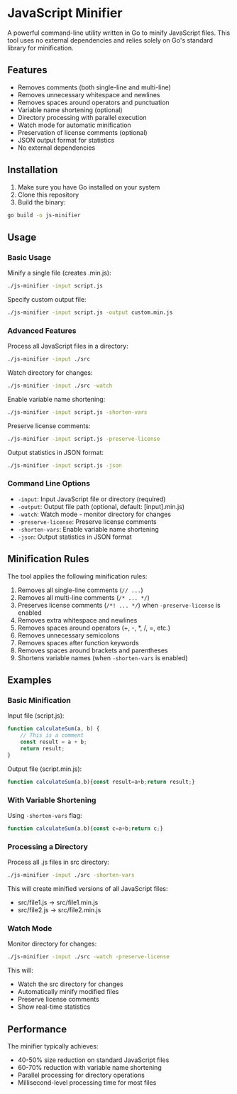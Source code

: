 # JavaScript Minifier

A powerful command-line utility written in Go to minify JavaScript files. This tool uses no external dependencies and relies solely on Go's standard library for minification.

## Features

- Removes comments (both single-line and multi-line)
- Removes unnecessary whitespace and newlines
- Removes spaces around operators and punctuation
- Variable name shortening (optional)
- Directory processing with parallel execution
- Watch mode for automatic minification
- Preservation of license comments (optional)
- JSON output format for statistics
- No external dependencies

## Installation

1. Make sure you have Go installed on your system
2. Clone this repository
3. Build the binary:
```bash
go build -o js-minifier
```

## Usage

### Basic Usage

Minify a single file (creates .min.js):
```bash
./js-minifier -input script.js
```

Specify custom output file:
```bash
./js-minifier -input script.js -output custom.min.js
```

### Advanced Features

Process all JavaScript files in a directory:
```bash
./js-minifier -input ./src
```

Watch directory for changes:
```bash
./js-minifier -input ./src -watch
```

Enable variable name shortening:
```bash
./js-minifier -input script.js -shorten-vars
```

Preserve license comments:
```bash
./js-minifier -input script.js -preserve-license
```

Output statistics in JSON format:
```bash
./js-minifier -input script.js -json
```

### Command Line Options

- `-input`: Input JavaScript file or directory (required)
- `-output`: Output file path (optional, default: [input].min.js)
- `-watch`: Watch mode - monitor directory for changes
- `-preserve-license`: Preserve license comments
- `-shorten-vars`: Enable variable name shortening
- `-json`: Output statistics in JSON format

## Minification Rules

The tool applies the following minification rules:
1. Removes all single-line comments (`// ...`)
2. Removes all multi-line comments (`/* ... */`)
3. Preserves license comments (`/*! ... */`) when `-preserve-license` is enabled
4. Removes extra whitespace and newlines
5. Removes spaces around operators (+, -, *, /, =, etc.)
6. Removes unnecessary semicolons
7. Removes spaces after function keywords
8. Removes spaces around brackets and parentheses
9. Shortens variable names (when `-shorten-vars` is enabled)

## Examples

### Basic Minification

Input file (script.js):
```javascript
function calculateSum(a, b) {
    // This is a comment
    const result = a + b;
    return result;
}
```

Output file (script.min.js):
```javascript
function calculateSum(a,b){const result=a+b;return result;}
```

### With Variable Shortening

Using `-shorten-vars` flag:
```javascript
function calculateSum(a,b){const c=a+b;return c;}
```

### Processing a Directory

Process all .js files in src directory:
```bash
./js-minifier -input ./src -shorten-vars
```

This will create minified versions of all JavaScript files:
- src/file1.js → src/file1.min.js
- src/file2.js → src/file2.min.js

### Watch Mode

Monitor directory for changes:
```bash
./js-minifier -input ./src -watch -preserve-license
```

This will:
- Watch the src directory for changes
- Automatically minify modified files
- Preserve license comments
- Show real-time statistics

## Performance

The minifier typically achieves:
- 40-50% size reduction on standard JavaScript files
- 60-70% reduction with variable name shortening
- Parallel processing for directory operations
- Millisecond-level processing time for most files

